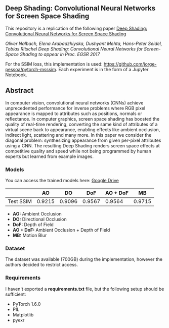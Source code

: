 ## Deep Shading: Convolutional Neural Networks for Screen Space Shading


This repository is a replication of the following paper [ Deep Shading: Convolutional Neural Networks for Screen Space Shading](https://arxiv.org/abs/1603.06078) 


_Oliver Nalbach, Elena Arabadzhiyska, Dushyant Mehta, Hans-Peter Seidel, Tobias Ritschel Deep Shading: Convolutional Neural Networks for Screen-Space Shading to appear in Proc. EGSR 2017_


For the SSIM loss, this implementation is used: https://github.com/jorge-pessoa/pytorch-msssim. Each experiment is in the form of a Jupyter Notebook.

## Abstract

In computer vision, convolutional neural networks (CNNs) achieve unprecedented performance for inverse problems where RGB pixel appearance is mapped to attributes such as positions, normals or reflectance. In computer graphics, screen space shading has boosted the quality of real-time rendering, converting the same kind of attributes of a virtual scene back to appearance, enabling effects like ambient occlusion, indirect light, scattering and many more. In this paper we consider the diagonal problem: synthesizing appearance from given per-pixel attributes using a CNN. The resulting Deep Shading renders screen space effects at competitive quality and speed while not being programmed by human experts but learned from example images.

### Models

You can access the trained models here: [Google Drive](https://drive.google.com/drive/folders/1fuwAUQBujGfeY4sDrL0ly0_bL_zbXdov?usp=sharing)


|           | AO     | DO     | DoF    | AO + DoF | MB     |
|-----------|--------|--------|--------|----------|--------|
| Test SSIM | 0.9215 | 0.9096 | 0.9567 | 0.9564   | 0.9715 |

* **AO:** Ambient Occlusion
* **DO:** Directional Occlusion
* **DoF:** Depth of Field
* **AO + DoF:** Ambient Occlusion + Depth of Field
* **MB:** Motion Blur

### Dataset

The dataset was available (700GB) during the implementation, however the authors decided to restrict access.

### Requirements

I haven't exported a **requirements.txt** file, but the following setup should be sufficient:

* PyTorch 1.6.0
* PIL  
* Matplotlib
* pyexr